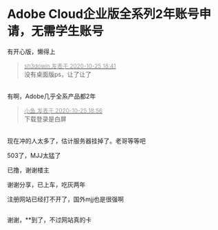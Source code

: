 # Adobe Cloud企业版全系列2年账号申请，无需学生账号


有开心版，懒得上

<div class="quote"><blockquote><font size="2"><a href="https://www.hostloc.com/forum.php?mod=redirect&amp;goto=findpost&amp;pid=9350729&amp;ptid=758340" target="_blank"><font color="#999999">sh3dowin 发表于 2020-10-25 18:41</font></a></font><br />
没有桌面版ps，让了让了</blockquote></div><br />
有啊，Adobe几乎全系产品都2年

<div class="quote"><blockquote><font size="2"><a href="https://www.hostloc.com/forum.php?mod=redirect&amp;goto=findpost&amp;pid=9350786&amp;ptid=758340" target="_blank"><font color="#999999">小鱼 发表于 2020-10-25 18:56</font></a></font><br />
下载登录是白屏</blockquote></div><br />
现在冲的人太多了，估计服务器挂掉了。老哥等等吧

503了，MJJ太猛了

已撸，谢谢楼主<img src="static/image/smiley/default/lol.gif" smilieid="12" border="0" alt="" /><img src="static/image/smiley/default/lol.gif" smilieid="12" border="0" alt="" />

谢谢分享，已上车，吃灰两年

注册网站已经打不开了，国外mjj也是很强啊

<img src="static/image/smiley/default/cry.gif" smilieid="4" border="0" alt="" />

<img id="aimg_KSLSM" onclick="zoom(this, this.src, 0, 0, 0)" class="zoom" src="https://s1.ax1x.com/2020/10/25/BmDAPJ.png" onmouseover="img_onmouseoverfunc(this)" onload="thumbImg(this)" border="0" alt="" /><br />
谢谢，**到了，不过网站真的卡<img src="static/image/smiley/default/lol.gif" smilieid="12" border="0" alt="" /><img src="static/image/smiley/default/lol.gif" smilieid="12" border="0" alt="" /><img id="aimg_uz2vG" onclick="zoom(this, this.src, 0, 0, 0)" class="zoom" src="https://cdn.jsdelivr.net/gh/hishis/forum-master/public/images/patch.gif" onmouseover="img_onmouseoverfunc(this)" onload="thumbImg(this)" border="0" alt="" />

